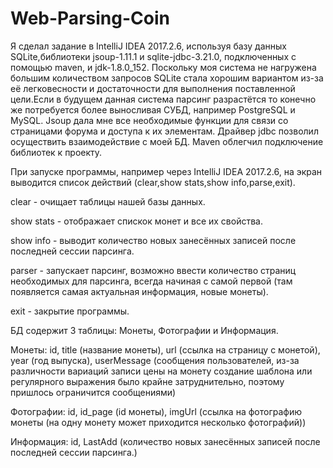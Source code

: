 # Web-Parsing-Coin

Я сделал задание в IntelliJ IDEA 2017.2.6, используя базу данных SQLite,библиотеки jsoup-1.11.1 и sqlite-jdbc-3.21.0, подключенных с помощью maven, и jdk-1.8.0_152. Поскольку моя система не нагружена большим количеством запросов SQLite стала хорошим вариантом из-за её легковесности и достаточности для выполнения поставленной цели.Если в будущем данная система парсинг разрастётся то конечно же потребуется более выносливая СУБД, например PostgreSQL и MySQL. Jsoup дала мне все необходимые функции для связи со страницами форума и доступа к их элементам. Драйвер jdbc позволил осуществить взаимодействие с моей БД. Maven облегчил подключение библиотек к проекту.
 
 При запуске программы, например через IntelliJ IDEA 2017.2.6, на экран выводится список действий (clear,show stats,show info,parse,exit).
 
 clear - очищает таблицы нашей базы данных.
 
 show stats - отображает спискок монет и все их свойства.
 
 show info - выводит количество новых занесённых записей после последней сессии парсинга.
 
 parser - запускает парсинг, возможно ввести количество страниц необходимых для парсинга, всегда начиная с самой первой
                                                          (там появляется самая актуальная информация, новые монеты).
 
 exit - закрытие программы.
 
 БД содержит 3 таблицы: Монеты, Фотографии и Информация.
 
 Монеты: id, title (название монеты), url (ссылка на страницу с монетой), year (год выпуска), userMessage (сообщения пользователей,
                                                    из-за различности вариаций записи цены на монету создание шаблона 
                                                    или регулярного выражения было крайне затруднительно, поэтому
                                                    пришлось ограничится сообщениями)
                                                    
Фотографии: id, id_page (id монеты), imgUrl (ссылка на фотографию монеты (на одну монету может приходится несколько фотографий))

Информация: id, LastAdd (количество новых занесённых записей после последней сессии парсинга.)
